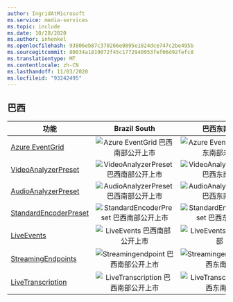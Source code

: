 ```yaml
---
author: IngridAtMicrosoft
ms.service: media-services
ms.topic: include
ms.date: 10/28/2020
ms.author: inhenkel
ms.openlocfilehash: 93806eb87c370266e0895e1824dce747c2be495b
ms.sourcegitcommit: 80034a1819072f45c1772940953fef06d92fefc8
ms.translationtype: MT
ms.contentlocale: zh-CN
ms.lasthandoff: 11/03/2020
ms.locfileid: "93242495"
---
```

<!--Feature availability in region-->
## <a name="brazil"></a>巴西

| 功能 | Brazil South | 巴西东南部 |
| --- | :---: | :---: |
| [Azure EventGrid](../reacting-to-media-services-events.md) |![Azure EventGrid 巴西南部公开上市](../media/azure-clouds-regions/ga.svg)  |![Azure EventGrid 巴西东南部未来](../media/azure-clouds-regions/planned-active.svg) |
| [VideoAnalyzerPreset](../analyzing-video-audio-files-concept.md) |![VideoAnalyzerPreset 巴西南部公开上市](../media/azure-clouds-regions/ga.svg)  | ![VideoAnalyzerPreset 巴西东南部](../media/azure-clouds-regions/planned-active.svg) |
| [AudioAnalyzerPreset](../analyzing-video-audio-files-concept.md) |![AudioAnalyzerPreset 巴西南部公开上市](../media/azure-clouds-regions/ga.svg)  | ![AudioAnalyzerPreset 巴西东南部](../media/azure-clouds-regions/planned-active.svg) |
| [StandardEncoderPreset](../encoding-concept.md) |![StandardEncoderPreset 巴西南部公开上市](../media/azure-clouds-regions/ga.svg)  | ![StandardEncoderPreset 巴西东南部](../media/azure-clouds-regions/planned-active.svg) |
| [LiveEvents](../live-streaming-overview.md) |![LiveEvents 巴西南部公开上市](../media/azure-clouds-regions/ga.svg)  | ![LiveEvents 巴西东南部](../media/azure-clouds-regions/planned-active.svg) |
| [StreamingEndpoints](../streaming-endpoint-concept.md) |![Streamingendpoint 巴西南部公开上市](../media/azure-clouds-regions/ga.svg) | ![Streamingendpoint 巴西东南部](../media/azure-clouds-regions/planned-active.svg)  |
| [LiveTranscription](../live-transcription.md) |![LiveTranscription 巴西南部公开上市](../media/azure-clouds-regions/ga.svg) |![LiveTranscription 巴西东南部](../media/azure-clouds-regions/planned-active.svg) |
